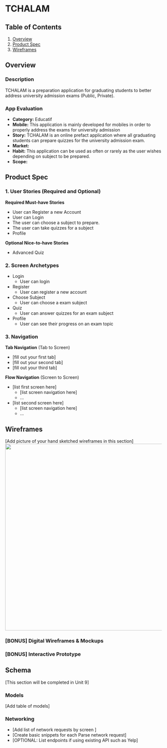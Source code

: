 # TCHALAM

## Table of Contents
1. [Overview](#Overview)
1. [Product Spec](#Product-Spec)
1. [Wireframes](#Wireframes)

## Overview
### Description
TCHALAM is a preparation application for graduating students to better address university admission exams (Public, Private).

### App Evaluation
- **Category:** Educatif
- **Mobile:** This application is mainly developed for mobiles in order to properly address the exams for university admission
- **Story:** TCHALAM is an online prefact application where all graduating students can prepare quizzes for the university admission exam.
- **Market:** 
- **Habit:** This application can be used as often or rarely as the user wishes depending on subject to be prepared.
- **Scope:**

## Product Spec

### 1. User Stories (Required and Optional)

**Required Must-have Stories**
* User can Register a new Account
* User can Login
* The user can choose a subject to prepare.
* The user can take quizzes for a subject
* Profile


**Optional Nice-to-have Stories**

* Advanced Quiz

### 2. Screen Archetypes

* Login
   * User can login
* Register
   * User can register a new account
* Choose Subject
    * User can choose a exam subject
* Quiz
    * User can answer quizzes for an exam subject
* Profile
    * User can see their progress on an exam topic

### 3. Navigation

**Tab Navigation** (Tab to Screen)

* [fill out your first tab]
* [fill out your second tab]
* [fill out your third tab]

**Flow Navigation** (Screen to Screen)

* [list first screen here]
   * [list screen navigation here]
   * ...
* [list second screen here]
   * [list screen navigation here]
   * ...

## Wireframes
[Add picture of your hand sketched wireframes in this section]
<img src="YOUR_WIREFRAME_IMAGE_URL" width=600>

### [BONUS] Digital Wireframes & Mockups

### [BONUS] Interactive Prototype

## Schema 
[This section will be completed in Unit 9]
### Models
[Add table of models]
### Networking
- [Add list of network requests by screen ]
- [Create basic snippets for each Parse network request]
- [OPTIONAL: List endpoints if using existing API such as Yelp]
